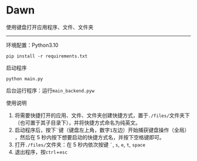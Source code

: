 # Dawn
使用键盘打开应用程序、文件、文件夹

---

环境配置：Python3.10
```commandline
pip install -r requirements.txt
```

启动程序
```commandline
python main.py
```

后台运行程序：运行`main_backend.pyw`

使用说明
1. 将需要快捷打开的应用、文件、文件夹创建快捷方式，置于`./files/`文件夹下（也可置于其子目录下），并将快捷方式命名为纯英文。
2. 启动程序后，按下<code>`</code>键（键盘左上角，数字<code>1</code>左边）开始捕获键盘操作（全局） ，然后在 5 秒内按下想要启动的快捷方式名，并按下空格键即可。
3. 打开`./files/`文件夹：在 5 秒内依次按键
<code>`</code>,
<code>s</code>,
<code>e</code>,
<code>t</code>,
<code>space</code>
4. 退出程序，按`ctrl`+`esc`
